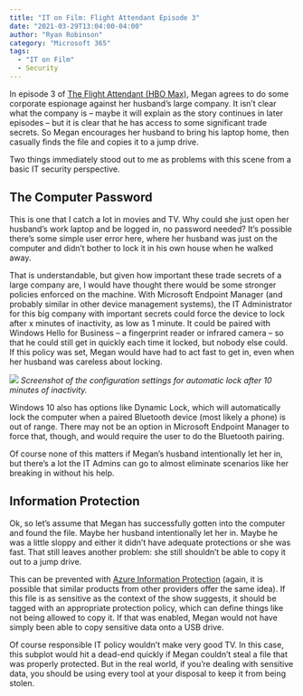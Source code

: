 ```yaml
---
title: "IT on Film: Flight Attendant Episode 3"
date: "2021-03-29T13:04:00-04:00"
author: "Ryan Robinson"
category: "Microsoft 365"
tags:
  - "IT on Film"
  - Security
---
```


In episode 3 of [The Flight Attendant (HBO Max)](https://www.imdb.com/title/tt7569576/?ref_=fn_al_tt_1), Megan agrees to do some corporate espionage against her husband’s large company. It isn’t clear what the company is – maybe it will explain as the story continues in later episodes – but it is clear that he has access to some significant trade secrets. So Megan encourages her husband to bring his laptop home, then casually finds the file and copies it to a jump drive.

Two things immediately stood out to me as problems with this scene from a basic IT security perspective.

## The Computer Password

This is one that I catch a lot in movies and TV. Why could she just open her husband’s work laptop and be logged in, no password needed? It’s possible there’s some simple user error here, where her husband was just on the computer and didn’t bother to lock it in his own house when he walked away.

That is understandable, but given how important these trade secrets of a large company are, I would have thought there would be some stronger policies enforced on the machine. With Microsoft Endpoint Manager (and probably similar in other device management systems), the IT Administrator for this big company with important secrets could force the device to lock after x minutes of inactivity, as low as 1 minute. It could be paired with Windows Hello for Business – a fingerprint reader or infrared camera – so that he could still get in quickly each time it locked, but nobody else could. If this policy was set, Megan would have had to act fast to get in, even when her husband was careless about locking.

![](/assets/img/2021/03/Device-Compliance-10-Minute-Lock.png)
_Screenshot of the configuration settings for automatic lock after 10 minutes of inactivity._

Windows 10 also has options like Dynamic Lock, which will automatically lock the computer when a paired Bluetooth device (most likely a phone) is out of range. There may not be an option in Microsoft Endpoint Manager to force that, though, and would require the user to do the Bluetooth pairing.

Of course none of this matters if Megan’s husband intentionally let her in, but there’s a lot the IT Admins can go to almost eliminate scenarios like her breaking in without his help.

## Information Protection

Ok, so let’s assume that Megan has successfully gotten into the computer and found the file. Maybe her husband intentionally let her in. Maybe he was a little sloppy and either it didn’t have adequate protections or she was fast. That still leaves another problem: she still shouldn’t be able to copy it out to a jump drive.

This can be prevented with [Azure Information Protection](https://azure.microsoft.com/en-ca/services/information-protection/) (again, it is possible that similar products from other providers offer the same idea). If this file is as sensitive as the context of the show suggests, it should be tagged with an appropriate protection policy, which can define things like not being allowed to copy it. If that was enabled, Megan would not have simply been able to copy sensitive data onto a USB drive.

Of course responsible IT policy wouldn’t make very good TV. In this case, this subplot would hit a dead-end quickly if Megan couldn’t steal a file that was properly protected. But in the real world, if you’re dealing with sensitive data, you should be using every tool at your disposal to keep it from being stolen.
